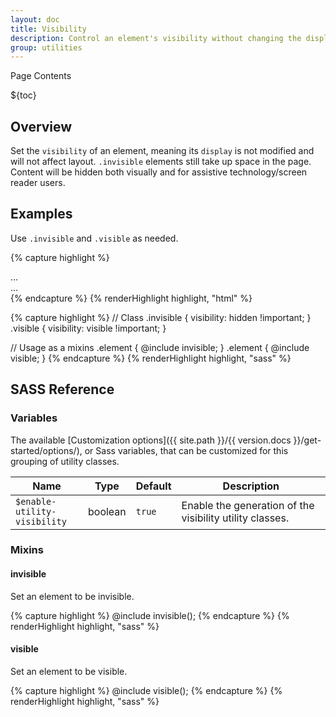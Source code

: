 ```yaml
---
layout: doc
title: Visibility
description: Control an element's visibility without changing the display property.
group: utilities
---
```


<div class="h3 cf-toc-header">Page Contents</div>

${toc}

## Overview

Set the `visibility` of an element, meaning its `display` is not modified and will not affect layout. `.invisible` elements still take up space in the page. Content will be hidden both visually and for assistive technology/screen reader users.

## Examples

Use `.invisible` and `.visible` as needed.

{% capture highlight %}
<div class="invisible">...</div>
<div class="visible">...</div>
{% endcapture %}
{% renderHighlight highlight, "html" %}

{% capture highlight %}
// Class
.invisible {
  visibility: hidden !important;
}
.visible {
  visibility: visible !important;
}

// Usage as a mixins
.element {
  @include invisible;
}
.element {
  @include visible;
}
{% endcapture %}
{% renderHighlight highlight, "sass" %}

## SASS Reference

### Variables

The available [Customization options]({{ site.path }}/{{ version.docs }}/get-started/options/), or Sass variables, that can be customized for this grouping of utility classes.

<div class="table-scroll">
  <table class="table table-bordered table-striped">
    <thead>
      <tr>
        <th style="width: 100px;">Name</th>
        <th style="width: 50px;">Type</th>
        <th style="width: 50px;">Default</th>
        <th>Description</th>
      </tr>
    </thead>
    <tbody>
      <tr>
        <td><code>$enable-utility-visibility</code></td>
        <td>boolean</td>
        <td><code>true</code></td>
        <td>
          Enable the generation of the visibility utility classes.
        </td>
      </tr>
    </tbody>
  </table>
</div>

### Mixins

#### invisible

Set an element to be invisible.

{% capture highlight %}
@include invisible();
{% endcapture %}
{% renderHighlight highlight, "sass" %}

#### visible

Set an element to be visible.

{% capture highlight %}
@include visible();
{% endcapture %}
{% renderHighlight highlight, "sass" %}
